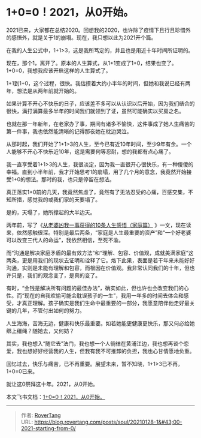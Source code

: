 # 1&#43;0=0！2021，从0开始。


2021已来，大家都在总结2020。回想我的2020，也许除了疫情下且行且珍惜外的感悟外，就是关于1的崩塌。现在，我只想以此为2021开个篇。

在我的人生公式中，1&#43;1&gt;3，这是我所笃定的，并且也是用近十年时间所证明的。

现在，那个1，离开了。原本的人生算式，从1&#43;1变成了1&#43;0，结果也变了。1&#43;0=0，我想我应该开启这样的人生算式了。

1&#43;1到1&#43;0，这个过程，很快。我估摸着大约小半年的时间，但她和我说已经有两年，想法是从两年前就开始的。

如果计算不开心不快乐的日子，应该差不多可以从认识以后开始，因为我们结合的很快，满打满算最多半年的时间我们就领到了证，虽然可能确实以买房之名。

也就在那一年新年，在老家办了事，期间有诸多不愉快，这件事成了她人生痛苦的第一件事，我也依然能清晰的记得那夜她在枕边哭泣。

从那时起，我们开始了1&#43;1&gt;3的人生，至今已有近10年时间，至少9年有余。一个人能够不开心不快乐近10年，这是需要何等忍耐，想的我都有点心痛了。

我一直享受着1&#43;1&gt;3的人生，我很淡定，因为我一直很开心很快乐，有一种傻傻的幸福。直到小半年前，我才开始思考1的崩塌，用了几个月的意念，我竟然开始接受1&#43;0的想法。那时的我，也只是停留在想法。

真正落实1&#43;0前的几天，我竟然焦虑了，竟然有了无法忍受的心痛，百感交集，不知所措，感觉我的或我们家的天要塌了。

是的，天塌了，她所撑起的大半边天。

两年前，写了《[从老婆凶我一事获得的10条人生感悟（家庭篇）](https://rovertang.feishu.cn/docx/doxcnjH9jwjaZVUJTLTADt9DSSf) 》一文，现在读来，依然感触很深。特别是最后两条，“家庭是人生最重要的资产”和“一个好老婆可以改变三代人的命运”，我依然相信，至死不渝。

而“沟通是解决家庭矛盾的最有效方法”和“理解、包容、价值观，成就美满家庭”这两条，更是用我们的现状去证明和诠释了它。烙下此果，表面是若干年来未能好好沟通，实则是未能有理解和包容，而根因在价值观。我非常认同我们的十年，但也许只是，我们的观念变了，是真的变了。

有时，“金钱是解决所有问题的最佳办法”，确实如此，但也许也会改变我们的心性。而“现在的自我欢愉可能会耽误孩子的一生”，我用一年多的时间去体会和感受，才真正理解。孩子确实是我们生命中最重要的一部分，我愿意陪伴他走好最关键的几年，不管付出如何的努力。

人生海海，苦海无边，健康和快乐最重要。如若她能更健康更快乐，那又何必给她绑上缰绳？随她去，又何妨？

其实，我也想入“随它去”法门，我也想一个人徜徉在黄浦江边，我也想再谈个恋爱，我也想好好经营我的人生，但我有我不可推卸的负担，我也心甘情愿地负重。

回忆过去，快乐与痛苦，已不再重要。展望未来，暂不知晓，1&#43;1&gt;3已不再，1&#43;0=0已来。

就让这0祭拜这十年。2021，从0开始。

本文飞书文档：[1&#43;0=0！2021，从0开始。](https://rovertang.feishu.cn/docx/doxcnfM69GU4RCDGwvsjlre9vMc) 


---

> 作者: [RoverTang](https://rovertang.com)  
> URL: https://blog.rovertang.com/posts/soul/20210128-1&#43;00-2021-starting-from-0/  

